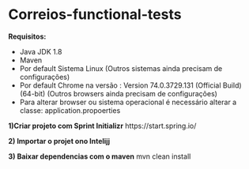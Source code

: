 # Correios-functional-tests

<b>Requisitos:</b>
  <ul>
	  <li>Java JDK 1.8</li>
	  <li>Maven</li>
	  <li>Por default Sistema Linux (Outros sistemas ainda precisam de configurações)</li>
	  <li>Por default Chrome na versão : Version 74.0.3729.131 (Official Build) (64-bit)  (Outros browsers ainda precisam de configurações)</li>
	  <li>Para alterar browser ou sistema operacional é necessário alterar a classe: application.propoerties</li>
  </ul>
<b>1)Criar projeto com Sprint Initializr</b>
  https://start.spring.io/

<b>2) Importar o projet ono Intelijj</b>

<b>3) Baixar dependencias com o maven</b>
    mvn clean install

